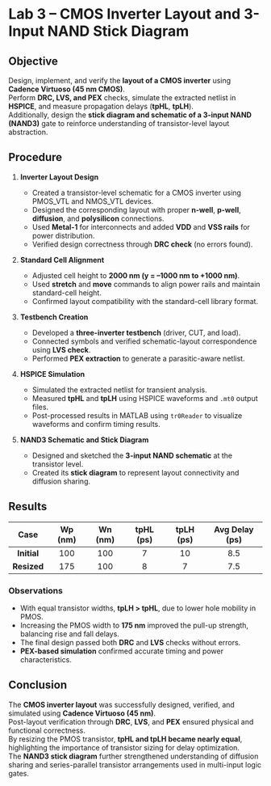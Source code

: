 # Lab 3 – CMOS Inverter Layout and 3-Input NAND Stick Diagram

## Objective
Design, implement, and verify the **layout of a CMOS inverter** using **Cadence Virtuoso (45 nm CMOS)**.  
Perform **DRC, LVS, and PEX** checks, simulate the extracted netlist in **HSPICE**, and measure propagation delays (**tpHL**, **tpLH**).  
Additionally, design the **stick diagram and schematic of a 3-input NAND (NAND3)** gate to reinforce understanding of transistor-level layout abstraction.


## Procedure

1. **Inverter Layout Design**  
   - Created a transistor-level schematic for a CMOS inverter using PMOS_VTL and NMOS_VTL devices.  
   - Designed the corresponding layout with proper **n-well**, **p-well**, **diffusion**, and **polysilicon** connections.  
   - Used **Metal-1** for interconnects and added **VDD** and **VSS rails** for power distribution.  
   - Verified design correctness through **DRC check** (no errors found).

2. **Standard Cell Alignment**  
   - Adjusted cell height to **2000 nm (y = –1000 nm to +1000 nm)**.  
   - Used **stretch** and **move** commands to align power rails and maintain standard-cell height.  
   - Confirmed layout compatibility with the standard-cell library format.

3. **Testbench Creation**  
   - Developed a **three-inverter testbench** (driver, CUT, and load).  
   - Connected symbols and verified schematic-layout correspondence using **LVS check**.  
   - Performed **PEX extraction** to generate a parasitic-aware netlist.

4. **HSPICE Simulation**  
   - Simulated the extracted netlist for transient analysis.  
   - Measured **tpHL** and **tpLH** using HSPICE waveforms and `.mt0` output files.  
   - Post-processed results in MATLAB using `tr0Reader` to visualize waveforms and confirm timing results.

5. **NAND3 Schematic and Stick Diagram**  
   - Designed and sketched the **3-input NAND schematic** at the transistor level.  
   - Created its **stick diagram** to represent layout connectivity and diffusion sharing.

  
## Results

| Case | Wp (nm) | Wn (nm) | tpHL (ps) | tpLH (ps) | Avg Delay (ps) |
|:----:|:--------:|:--------:|:----------:|:----------:|:---------------:|
| **Initial** | 100 | 100 | 7 | 10 | 8.5 |
| **Resized** | 175 | 100 | 8 | 7 | 7.5 |

### Observations
- With equal transistor widths, **tpLH > tpHL**, due to lower hole mobility in PMOS.  
- Increasing the PMOS width to **175 nm** improved the pull-up strength, balancing rise and fall delays.  
- The final design passed both **DRC** and **LVS** checks without errors.  
- **PEX-based simulation** confirmed accurate timing and power characteristics.
  

## Conclusion
The **CMOS inverter layout** was successfully designed, verified, and simulated using **Cadence Virtuoso (45 nm)**.  
Post-layout verification through **DRC**, **LVS**, and **PEX** ensured physical and functional correctness.  
By resizing the PMOS transistor, **tpHL and tpLH became nearly equal**, highlighting the importance of transistor sizing for delay optimization.  
The **NAND3 stick diagram** further strengthened understanding of diffusion sharing and series-parallel transistor arrangements used in multi-input logic gates.

